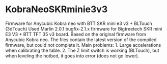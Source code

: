 # KobraNeoSKRminie3v3
Firmware for Anycubic Kobra neo with BTT SKR mini e3 v3 + BLTouch (3dTouch)
Used Marlin 2.0.1 bugfix-2.1.x firmware for Bigtreetech SKR mini E3 V3 + BTT TFT 35 v3 board. Based on the original firmware from Anycubic Kobra neo.
The files contain the latest version of the compiled firmware, but could not complete it.
Main problems: 1. Large accelerations when calibrating the table. 2. The Z limit switch is working (BLTouch), but when leveling the hotbed, it goes into error (does not go lower).
